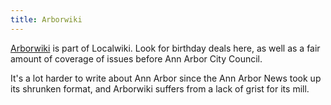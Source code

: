 ```yaml
---
title: Arborwiki
---
```

[Arborwiki] is part of Localwiki. Look for birthday deals here,
as well as a fair amount of coverage of issues before Ann Arbor
City Council.

It's a lot harder to write about Ann Arbor since the Ann Arbor News
took up its shrunken format, and Arborwiki suffers from a lack of
grist for its mill.

[Arborwiki]:http://www.arborwiki.org
